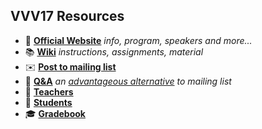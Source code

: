 ## VVV17 Resources

- 🏫 [**Official Website**](http://icub.org/winterschool) _info, program, speakers and more..._
- 📚 [**Wiki**](https://github.com/vvv-school/vvv17/wiki) _instructions, assignments, material_
- ✉️ [**Post to mailing list**](mailto:vvv17@icub.iit.it)
- 👋 [**Q&A**](https://github.com/vvv-school/vvv17/issues) _an [advantageous alternative](https://github.com/robotology/QA/issues/118) to mailing list_
- 👴 [**Teachers**](./teachers.md)
- 👶 [**Students**](./students.md)
- 🎓 [**Gradebook**](./gradebook.md)
